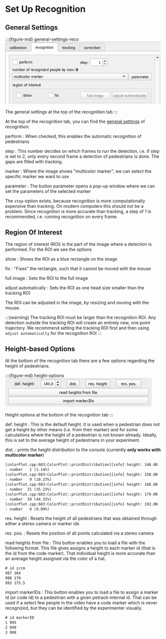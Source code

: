 # Set Up Recognition


## General Settings

:::{figure-md} general-settings-reco
![general settings](images/general_settings.png)

The general settings at the top of the recognition tab
:::

At the top of the recognition tab, you can find the [general settings](#general-settings-reco) of recognition:

perform
: When checked, this enables the automatic recognition of pedestrians

step
: This number decides on which frames to run the detection, i.e. if step is set to 2, only every second frame a detection of pedestrians is done. The gaps are filled with tracking.

marker
: Where the image shows "multicolor marker", we can select the specific marker we want to use

parameter
: The button parameter opens a pop-up window where we can set the parameters of the selected marker

The `step`-option exists, because recognition is more computationally expensive than tracking. On modern computers this should not be a problem. Since recognition is more accurate than tracking, a step of 1 is recommended, i.e. running recognition on every frame.

## Region Of Interest

The region of interest (ROI) is the part of the image where a detection is
performed. For the ROI we see the options

show
: Shows the ROI as a blue rectangle on the image

fix
: "Fixes" the rectangle, such that it cannot be moved with the mouse

full image
: Sets the ROI to the full image

adjust automatically
: Sets the ROI as one head size smaller than the tracking ROI

The ROI can be adjusted in the image, by resizing and moving with the mouse.

:::{warning}
The tracking ROI must be larger than the recognition ROI. Any detection outside the tracking ROI will create an entirely new, one point trajectory. We recommend setting the tracking ROI first and then using `adjust automatically` for the recognition ROI
:::

## Height-based Options

At the bottom of the recognition tab there are a few options regarding the height of pedestrians.

:::{figure-md} height-options
![height options](images/height_options.png)

Height options at the bottom of the recognition tab
:::

def. height
: This is the default height. It is used when a pedestrian does not get a height by other means (i.e. from their marker) and for some calculations where the height of a pedestrian is not known already. Ideally, this is set to the average height of pedestrians in your experiment.

dist.
: prints the height distribution to the console (currently **only works with multicolor marker**)

  ```
  [colorPlot.cpp:683:ColorPlot::printDistribution][info] height: 146.00 - number   1 (1.14%)
  [colorPlot.cpp:683:ColorPlot::printDistribution][info] height: 158.00 - number   9 (10.23%)
  [colorPlot.cpp:683:ColorPlot::printDistribution][info] height: 168.00 - number  31 (35.23%)
  [colorPlot.cpp:683:ColorPlot::printDistribution][info] height: 179.00 - number  39 (44.32%)
  [colorPlot.cpp:683:ColorPlot::printDistribution][info] height: 192.00 - number   8 (9.09%)
  ```

res. height
: Resets the height of all pedestrians that was obtained through either a stereo camera or marker ids

res. pos.
: Resets the position of all points calculated via a stereo camera

read heights from file
: This button enables you to load a file with the following format. This file gives assigns a height to each marker id (that is the id from the code marker). That individual height is more accurate than an average height assigned via the color of a hat.

  ```
  # id z/cm
  987 184
  988 179
  993 175.5
  ```

import markerIDs
: This button enables you to load a file to assign a marker id (or code id) to a pedestrian with a given petrack-internal id. That can be used if a select few people in the video have a code marker which is never recognized, but they can be identified by the experimenter visually.

  ```
  # id markerID
  1 995
  2 999
  3 998
  ```
